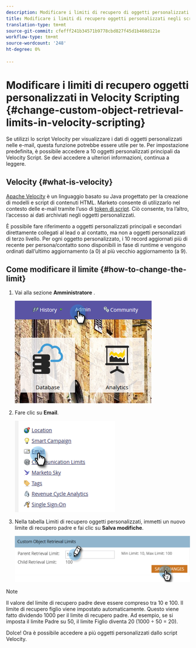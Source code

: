 ```yaml
---
description: Modificare i limiti di recupero di oggetti personalizzati negli script Velocity - Documenti Marketo - Documentazione del prodotto
title: Modificare i limiti di recupero oggetti personalizzati negli script Velocity
translation-type: tm+mt
source-git-commit: cfefff241b34571b9778cbd827f45d1b468d121e
workflow-type: tm+mt
source-wordcount: '248'
ht-degree: 0%

---
```



# Modificare i limiti di recupero oggetti personalizzati in Velocity Scripting {#change-custom-object-retrieval-limits-in-velocity-scripting}

Se utilizzi lo script Velocity per visualizzare i dati di oggetti personalizzati nelle e-mail, questa funzione potrebbe essere utile per te. Per impostazione predefinita, è possibile accedere a 10 oggetti personalizzati principali da Velocity Script. Se devi accedere a ulteriori informazioni, continua a leggere.

## Velocity {#what-is-velocity}

[Apache Velocity](https://velocity.apache.org/) è un linguaggio basato su Java progettato per la creazione di modelli e script di contenuti HTML. Marketo consente di utilizzarlo nel contesto delle e-mail tramite l’uso di [token di script](/help/marketo/product-docs/email-marketing/general/using-tokens/create-an-email-script-token.md). Ciò consente, tra l’altro, l’accesso ai dati archiviati negli oggetti personalizzati.

È possibile fare riferimento a oggetti personalizzati principali e secondari direttamente collegati al lead o al contatto, ma non a oggetti personalizzati di terzo livello. Per ogni oggetto personalizzato, i 10 record aggiornati più di recente per persona/contatto sono disponibili in fase di runtime e vengono ordinati dall’ultimo aggiornamento (a 0) al più vecchio aggiornamento (a 9).

## Come modificare il limite {#how-to-change-the-limit}

1. Vai alla sezione **Amministratore** .

   ![](assets/change-custom-object-retrieval-limits-in-velocity-scripting-1.png)

1. Fare clic su **Email**.

   ![](assets/change-custom-object-retrieval-limits-in-velocity-scripting-2.png)

1. Nella tabella Limiti di recupero oggetti personalizzati, immetti un nuovo limite di recupero padre e fai clic su **Salva modifiche**.

   ![](assets/change-custom-object-retrieval-limits-in-velocity-scripting-3.png)

>[!NOTE]
>
>Il valore del limite di recupero padre deve essere compreso tra 10 e 100. Il limite di recupero figlio viene impostato automaticamente. Questo viene fatto dividendo 1000 per il limite di recupero padre. Ad esempio, se si imposta il limite Padre su 50, il limite Figlio diventa 20 (1000 ÷ 50 = 20).

Dolce! Ora è possibile accedere a più oggetti personalizzati dallo script Velocity.
